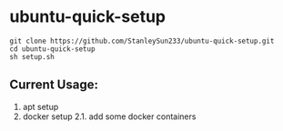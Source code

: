 # ubuntu-quick-setup

```shell
git clone https://github.com/StanleySun233/ubuntu-quick-setup.git
cd ubuntu-quick-setup
sh setup.sh
```

## Current Usage:
1. apt setup
2. docker setup
  2.1. add some docker containers

